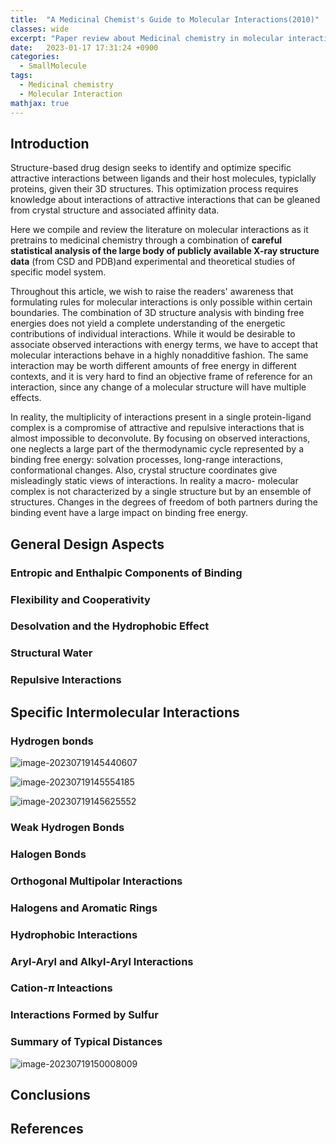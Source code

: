 ```yaml
---
title:  "A Medicinal Chemist's Guide to Molecular Interactions(2010)"
classes: wide
excerpt: "Paper review about Medicinal chemistry in molecular interaction"
date:   2023-01-17 17:31:24 +0900
categories: 
  - SmallMolecule
tags:
  - Medicinal chemistry
  - Molecular Interaction
mathjax: true
---
```


## Introduction

Structure-based drug design seeks to identify and optimize specific attractive interactions between ligands and their host molecules, typiclally proteins, given their 3D structures. This optimization process requires knowledge about interactions of attractive interactions that can be gleaned from crystal structure and associated affinity data. 

Here we compile and review the literature on molecular interactions as it pretrains to medicinal chemistry through a combination of **careful statistical analysis of the large body of publicly available X-ray structure data** (from CSD and PDB)and experimental and theoretical studies of specific model system. 

Throughout this article, we wish to raise the readers' awareness that formulating rules for molecular interactions is only possible within certain boundaries. The combination of 3D structure analysis with binding free energies does not yield a complete understanding of the energetic contributions of individual interactions. While it would be desirable to associate observed interactions with energy terms, we have to accept that molecular interactions behave in a highly nonadditive fashion. The same interaction may be worth different amounts of free energy in different contexts, and it is very hard to find an objective frame of reference for an interaction, since any change of a molecular structure will have multiple effects. 

In reality, the multiplicity of interactions present in a single protein-ligand complex is a compromise of attractive and repulsive interactions that is almost impossible to deconvolute. By focusing on observed interactions, one neglects a large part of the thermodynamic cycle represented by a binding free energy: solvation processes, long-range interactions, conformational changes. Also, crystal structure coordinates give  misleadingly static views of interactions. In reality a macro-  molecular complex is not characterized by a single structure  but by an ensemble of structures. Changes in the degrees of  freedom of both partners during the binding event have a large  impact on binding free energy.

## General Design Aspects

### Entropic and Enthalpic Components of Binding

### Flexibility and Cooperativity

### Desolvation and the Hydrophobic Effect

### Structural Water

### Repulsive Interactions

## Specific Intermolecular Interactions

### Hydrogen bonds

![image-20230719145440607](https://jasonkim8652.github.io/assets/images/image-20230719145440607-9746093-9746096-9746097.png)

![image-20230719145554185](https://jasonkim8652.github.io/assets/images/image-20230719145554185-9746155-9746705.png)

![image-20230719145625552](https://jasonkim8652.github.io/assets/images/image-20230719145625552-9746844.png)

### Weak Hydrogen Bonds

### Halogen Bonds

### Orthogonal Multipolar Interactions

### Halogens and Aromatic Rings

### Hydrophobic Interactions

### Aryl-Aryl and Alkyl-Aryl Interactions

### Cation-$\pi$ Inteactions

### Interactions Formed by Sulfur

### Summary of Typical Distances

![image-20230719150008009](https://jasonkim8652.github.io/assets/images/image-20230719150008009-9746412-9746727.png)

## Conclusions

## References



